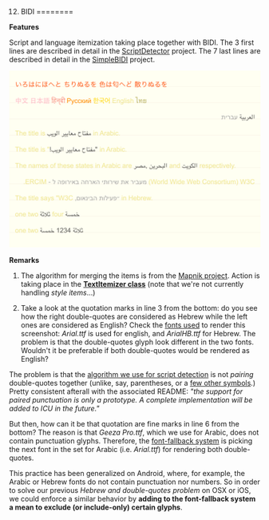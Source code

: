 12. BIDI
========

**Features**

Script and language itemization taking place together with BIDI. The 3 first lines are described in detail in the [ScriptDetector](https://github.com/arielm/Unicode/tree/master/Projects/ScriptDetector) project. The 7 last lines are described in detail in the [SimpleBIDI](https://github.com/arielm/Unicode/tree/master/Projects/SimpleBIDI) project.  

![Screenshot](screenshot.png)

**Remarks**

1. The algorithm for merging the items is from the [Mapnik project](https://github.com/mapnik/mapnik/blob/64d5153aeaeb1c9e736bfead297dfea39b066d2c/src/text/itemizer.cpp). Action is taking place in the [**TextItemizer class**](src/TextItemizer.cpp) (note that we're not currently handling *style items*...)

2. Take a look at the quotation marks in line 3 from the bottom: do you see how the right double-quotes are considered as Hebrew while the left ones are considered as English? Check the [fonts used](resources/SansSerif-osx.xml) to render this screenshot: *Arial.ttf* is used for english, and *ArialHB.ttf* for Hebrew. The problem is that the double-quotes glyph look different in the two fonts. Wouldn't it be preferable if both double-quotes would be rendered as English?

  The problem is that the [algorithm we use for script detection](http://source.icu-project.org/repos/icu/icu/trunk/source/extra/scrptrun) is not *pairing* double-quotes together (unlike, say, parentheses, or a [few other symbols](https://github.com/arielm/Unicode/blob/master/Projects/BIDI/src/scrptrun.cpp#L23-41).) Pretty consistent afterall with the associated README: *"the support for paired punctuation is only a prototype. A complete implementation will be added to ICU in the future."*
  
  But then, how can it be that quotation are fine marks in line 6 from the bottom? The reason is that *Geeza Pro.ttf*, which we use for Arabic, does not contain punctuation glyphs. Therefore, the [font-fallback system](https://github.com/arielm/Unicode/tree/master/Projects/ShapingFallback) is picking the next font in the set for Arabic (i.e. *Arial.ttf*) for rendering both double-quotes.
  
  This practice has been generalized on Android, where, for example, the Arabic or Hebrew fonts do not contain punctuation nor numbers. So in order to solve our previous *Hebrew and double-quotes problem* on OSX or iOS, we could enforce a similar behavior by **adding to the font-fallback system a mean to exclude (or include-only) certain glyphs**.
